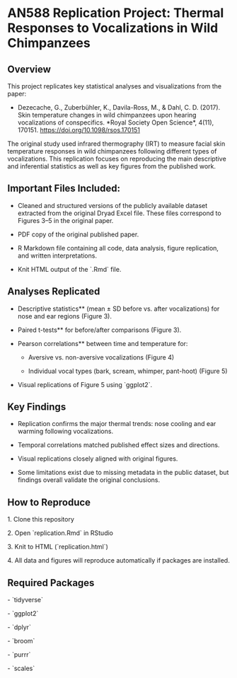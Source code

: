 # AN588 Replication Project: Thermal Responses to Vocalizations in Wild Chimpanzees

## Overview  

This project replicates key statistical analyses and visualizations from the paper:

-   Dezecache, G., Zuberbühler, K., Davila-Ross, M., & Dahl, C. D. (2017). Skin temperature changes in wild chimpanzees upon hearing vocalizations of conspecifics. \*Royal Society Open Science\*, 4(11), 170151. <https://doi.org/10.1098/rsos.170151>

The original study used infrared thermography (IRT) to measure facial skin temperature responses in wild chimpanzees following different types of vocalizations. This replication focuses on reproducing the main descriptive and inferential statistics as well as key figures from the published work.

## Important Files Included:  

-   Cleaned and structured versions of the publicly available dataset extracted from the original Dryad Excel file. These files correspond to Figures 3–5 in the original paper.

-   PDF copy of the original published paper.

-   R Markdown file containing all code, data analysis, figure replication, and written interpretations.

-   Knit HTML output of the \`.Rmd\` file.

## Analyses Replicated

-   Descriptive statistics\*\* (mean ± SD before vs. after vocalizations) for nose and ear regions (Figure 3).

-   Paired t-tests\*\* for before/after comparisons (Figure 3).

-   Pearson correlations\*\* between time and temperature for:

    -    Aversive vs. non-aversive vocalizations (Figure 4)

    -   Individual vocal types (bark, scream, whimper, pant-hoot) (Figure 5)

-   Visual replications of Figure 5 using \`ggplot2\`.

## Key Findings  

-   Replication confirms the major thermal trends: nose cooling and ear warming following vocalizations.

-   Temporal correlations matched published effect sizes and directions.

-   Visual replications closely aligned with original figures.

-   Some limitations exist due to missing metadata in the public dataset, but findings overall validate the original conclusions.

## How to Reproduce  

1\. Clone this repository

2\. Open \`replication.Rmd\` in RStudio

3\. Knit to HTML (\`replication.html\`)

4\. All data and figures will reproduce automatically if packages are installed.

## Required Packages  

\- \`tidyverse\`

\- \`ggplot2\`

\- \`dplyr\`

\- \`broom\`

\- \`purrr\`

\- \`scales\`

